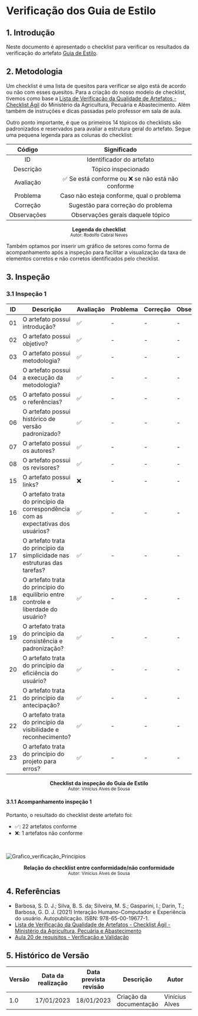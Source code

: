 # Verificação dos Guia de Estilo

## 1. Introdução

Neste documento é apresentado o checklist para verificar os resultados da verificação do artefato [Guia de Estilo](https://interacao-humano-computador.github.io/2022.2-Aprender3/analise_de_requisitos/principios_gerais/).

## 2. Metodologia 

Um checklist é uma lista de quesitos para verificar se algo está de acordo ou não com esses quesitos. Para a criação do nosso modelo de checklist, tivemos como base a [Lista de Verificação da Qualidade de Artefatos - Checklist Ágil](https://www.gov.br/agricultura/pt-br/pregao-eletronico-no-05-2018/diretrizes/lista-de-verificacao-da-qualidade-de-artefatos-checklist-agil.xls/view) do Ministério da Agricultura, Pecuária e Abastecimento. Além também de instruções e dicas passadas pelo professor em sala de aula.

Outro ponto importante, é que os primeiros 14 tópicos do checklists são padronizados e reservados para avaliar a estrutura geral do artefato. Segue uma pequena legenda para as colunas do checklist:

| Código | Significado |
|:--:|:-------------------------:|
| ID | Identificador do artefato |
| Descrição | Tópico inspecionado |
| Avaliação | ✅ Se está conforme ou ❌ se não está não conforme |
| Problema | Caso não esteja conforme, qual o problema |
| Correção | Sugestão para correção do problema |
| Observações | Observações gerais daquele tópico |

<figcaption align='center'>
    <b>Legenda do checklist</b>
        <br><small>Autor: Rodolfo Cabral Neves</small>
</figcaption> 

Também optamos por inserir um gráfico de setores como forma de acompanhamento após a inspeção para facilitar a visualização da taxa de elementos corretos e não corretos identificados pelo checklist.

## 3. Inspeção

### 3.1 Inspeção 1

| ID | Descrição | Avaliação | Problema | Correção | Observações |
|----|-----------|-----------|----------|----------|-------------|
| 01 | O artefato possui introdução? | ✅ | - | - | - |
| 02 | O artefato possui objetivo? | ✅ | - | - | - |
| 03 | O artefato possui metodologia? | ✅ | - | - | - |
| 04 | O artefato possui a execução da metodologia? | ✅ | - | - | - |
| 05 | O artefato possui o referências? | ✅ | - | - | - |
| 06 | O artefato possui histórico de versão padronizado? | ✅ | - | - | - |
| 07 | O artefato possui os autores? | ✅ | - | - | - |
| 08 | O artefato possui os revisores? | ✅ | - | - | - |
| 15 | O artefato possui links? | ❌ | - | - | - |
| 16 | O artefato trata do princípio da correspondência com as expectativas dos usuários? | ✅ | - | - | - |
| 17 | O artefato trata do princípio da simplicidade nas estruturas das tarefas? | ✅ | - | - | - |
| 18 | O artefato trata do princípio do equilíbrio entre controle e liberdade do usuário? | ✅ | - | - | - |
| 19 | O artefato trata do princípio da consistência e padronização? | ✅ | - | - | - |
| 20 | O artefato trata do princípio da eﬁciência do usuário? | ✅ | - | - | - |
| 21 | O artefato trata do princípio da antecipação? | ✅ | - | - | - |
| 22 | O artefato trata do princípio da visibilidade e reconhecimento? | ✅ | - | - | - |
| 23 | O artefato trata do princípio do projeto para erros? | ✅ | - | - | - |

<figcaption align='center'>
    <b>Checklist da inspeção do Guia de Estilo</b>
        <br><small>Autor: Vinícius Alves de Sousa</small>
</figcaption> 

#### 3.1.1 Acompanhamento inspeção 1

Portanto, o resultado do checklist deste artefato foi:

  - ✅: 22 artefatos conforme
  - ❌: 1 artefatos não conforme

<br>

![Grafico_verificação_Principios](https://user-images.githubusercontent.com/77307847/213335339-23fe0177-80a3-4e13-812f-8c8960aedbdc.png)
<figcaption align='center'>
    <b>Relação do checklist entre conformidade/não conformidade</b>
        <br><small>Autor: Vinícius Alves de Sousa</small>
</figcaption> 

## 4. Referências

- Barbosa, S. D. J.; Silva, B. S. da; Silveira, M. S.; Gasparini, I.; Darin, T.; Barbosa, G. D. J. (2021) Interação Humano-Computador e Experiência do usuário. Autopublicação. ISBN: 978-65-00-19677-1.
- [Lista de Verificação da Qualidade de Artefatos - Checklist Ágil - Ministério da Agricultura, Pecuária e Abastecimento](https://www.gov.br/agricultura/pt-br/pregao-eletronico-no-05-2018/diretrizes/lista-de-verificacao-da-qualidade-de-artefatos-checklist-agil.xls/view) <div id="ExemploChecklist" />
- [Aula 20 de requisitos - Verificação e Validação](https://aprender3.unb.br/pluginfile.php/2307566/mod_resource/content/2/Requisitos%20-%20Aula%20023.pdf)

## 5. Histórico de Versão

| Versão | Data da realização | Data prevista revisão | Descrição | Autor | Revisor |
|--------|------|------|-----------|-------|---------|
| 1.0    | 17/01/2023 | 18/01/2023 | Criação da documentação | Vinícius Alves | Rodolfo |

